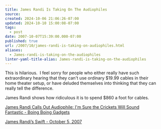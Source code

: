 ```yaml
---
title: James Randi Is Taking On The Audiophiles
source: 
created: 2024-10-06 21:06:26-07:00
updated: 2024-10-10 15:00:08-07:00
tags:
  - post
date: 2007-10-07T15:39:00.000-07:00
published: true
url: /2007/10/james-randi-is-taking-on-audiophiles.html
aliases:
  - James-randi-is-taking-on-the-audiophiles
linter-yaml-title-alias: James-randi-is-taking-on-the-audiophiles
---
```



This is hilarious.  I feel sorry for people who either really have such extraordinary hearing that they can't use ordinary $19.99 cables in their home theater setup, or have deluded themselves into thinking that they can really tell the difference.  
  
James Randi shows how ridiculous it is to spend $860 a foot for cables.  
  
[James Randi Calls Out Audiophile: I'm Sure the Crickets Will Sound Fantastic - Boing Boing Gadgets](https://gadgets.boingboing.net/2007/10/01/james-randi-calls-ou.html)  
  
[James Randi’s Swift - October 5, 2007](https://www.randi.org/jr/2007-10/100507web.html#i9)